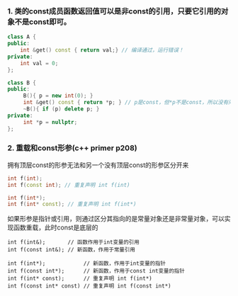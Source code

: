 ### 1. 类的const成员函数返回值可以是非const的引用，只要它引用的对象不是const即可。
```cpp
class A {
public:
    int &get() const { return val;} // 编译通过，运行错误！
private:
    int val = 0;
};

class B {
public:
     B(){ p = new int(0); }
     int &get() const { return *p; } // p是const，但*p不是const，所以没有问题
     ~B(){ if (p) delete p; }
private:
     int *p = nullptr;
};
```

### 2. 重载和const形参(c++ primer p208)
拥有顶层const的形参无法和另一个没有顶层const的形参区分开来
```cpp
int f(int);
int f(const int); // 重复声明 int f(int)

int f(int*);
int f(int* const); // 重复声明 int f(int*)
```
如果形参是指针或引用，则通过区分其指向的是常量对象还是非常量对象，可以实现函数重载，此时const是底层的

```
int f(int&);       // 函数作用于int变量的引用
int f(const int&); // 新函数，作用于常量引用

int f(int*);            // 新函数，作用于int变量的指针
int f(const int*);      // 新函数，作用于const int变量的指针
int f(int* const);      // 重复声明 int f(int*)
int f(const int* const) // 重复声明 int f(const int*)
```
